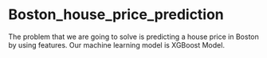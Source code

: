 # Boston_house_price_prediction
The problem that we are going to solve is predicting a house price in Boston by using features. Our machine learning model is XGBoost Model.
